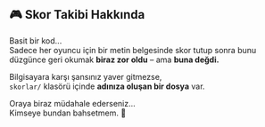 ## 🎮 Skor Takibi Hakkında

Basit bir kod...  
Sadece her oyuncu için bir metin belgesinde skor tutup sonra bunu düzgünce geri okumak **biraz zor oldu** – ama **buna değdi.**

Bilgisayara karşı şansınız yaver gitmezse,  
`skorlar/` klasörü içinde **adınıza oluşan bir dosya** var.

Oraya biraz müdahale ederseniz...  
Kimseye bundan bahsetmem. 🤫
